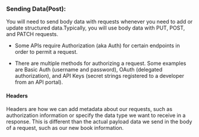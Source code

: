 ### Sending Data(Post):
You will need to send body data with requests whenever you need to add or update structured data.Typically, you will use body data with PUT, POST, and PATCH requests.
* Some APIs require Authorization (aka Auth) for certain endpoints in order to permit a request.

* There are multiple methods for authorizing a request. Some examples are Basic Auth (username and password), OAuth (delegated authorization), and API Keys (secret strings registered to a developer from an API portal). 

#### Headers
Headers are how we can add metadata about our requests, such as authorization information or specify the data type we want to receive in a response. This is different than the actual payload data we send in the body of a request, such as our new book information.
